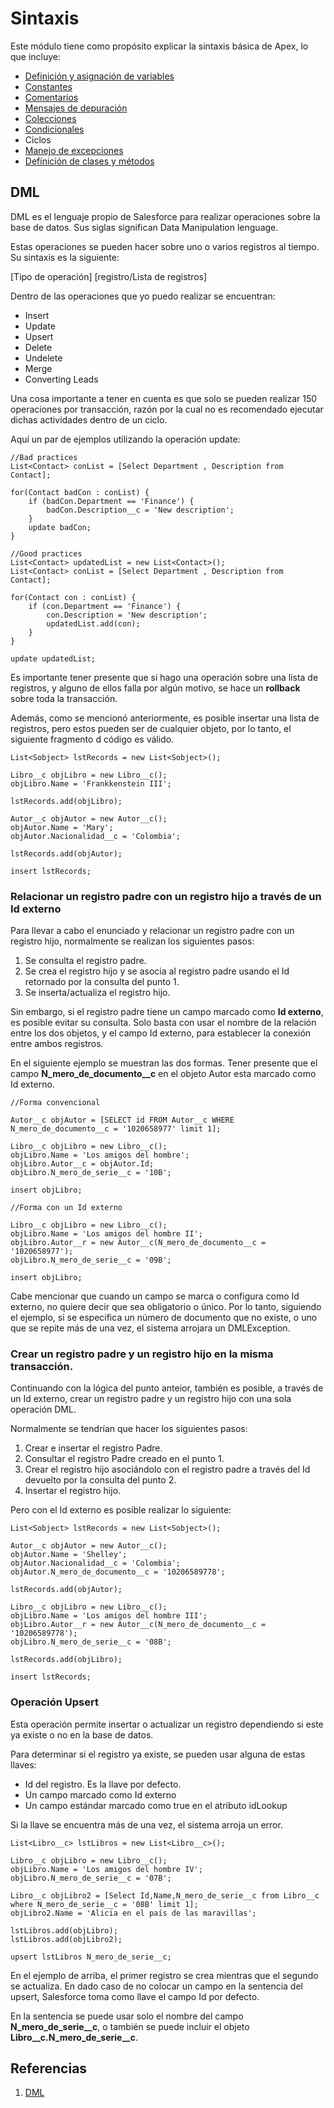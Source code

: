 # Sintaxis

Este módulo tiene como propósito explicar la sintaxis básica de Apex, lo que incluye:

- [Definición y asignación de variables](https://github.com/XSawdarkX/Curiosidades-Apex/edit/main/Sintaxis_Variables.md) 
- [Constantes](https://github.com/XSawdarkX/Curiosidades-Apex/blob/main/Sintaxis_Constantes.md)
- [Comentarios](https://github.com/XSawdarkX/Curiosidades-Apex/blob/main/Sintaxis_Constantes.md)
- [Mensajes de depuración](https://github.com/XSawdarkX/Curiosidades-Apex/blob/main/Sintaxis_Constantes.md)
- [Colecciones](https://github.com/XSawdarkX/Curiosidades-Apex/blob/main/Sintaxis_Colecciones.md)
- [Condicionales](https://github.com/XSawdarkX/Curiosidades-Apex/blob/main/Sintaxis_Condicionales.md)
- Ciclos
- [Manejo de excepciones](https://github.com/XSawdarkX/Curiosidades-Apex/blob/main/Sintaxis_Excepciones.md)
- [Definición de clases y métodos](https://github.com/XSawdarkX/Curiosidades-Apex/blob/main/Sintaxis_ClasesMetodos.md)

## DML

DML es el lenguaje propio de Salesforce para realizar operaciones sobre la base de datos. Sus siglas significan Data Manipulation lenguage. 

Estas operaciones se pueden hacer sobre uno o varios registros al tiempo. Su sintaxis es la siguiente:

[Tipo de operación] [registro/Lista de registros]

Dentro de las operaciones que yo puedo realizar se encuentran:

- Insert
- Update
- Upsert
- Delete
- Undelete
- Merge
- Converting Leads

Una cosa importante a tener en cuenta es que solo se pueden realizar 150 operaciones por transacción, razón por la cual no es recomendado ejecutar dichas actividades dentro de un ciclo. 

Aquí un par de ejemplos utilizando la operación update:

```Apex
//Bad practices
List<Contact> conList = [Select Department , Description from Contact];
  
for(Contact badCon : conList) {
    if (badCon.Department == 'Finance') {
        badCon.Description__c = 'New description';
    }
    update badCon;
}

//Good practices
List<Contact> updatedList = new List<Contact>();
List<Contact> conList = [Select Department , Description from Contact];
  
for(Contact con : conList) {
    if (con.Department == 'Finance') {
        con.Description = 'New description';
        updatedList.add(con);
    }
}

update updatedList;
```   

Es importante tener presente que si hago una operación sobre una lista de registros, y alguno de ellos falla por algún motivo, se hace un **rollback** sobre toda la transacción. 

Además, como se mencionó anteriormente, es posible insertar una lista de registros, pero estos pueden ser de cualquier objeto, por lo tanto, el siguiente fragmento d código es válido.

```Apex
List<Sobject> lstRecords = new List<Sobject>();
    
Libro__c objLibro = new Libro__c();
objLibro.Name = 'Frankkenstein III';

lstRecords.add(objLibro);

Autor__c objAutor = new Autor__c();
objAutor.Name = 'Mary';
objAutor.Nacionalidad__c = 'Colombia';

lstRecords.add(objAutor);    

insert lstRecords;
```  

### Relacionar un registro padre con un registro hijo a través de un Id externo
  
Para llevar a cabo el enunciado y relacionar un registro padre con un registro hijo, normalmente se realizan los siguientes pasos:

1. Se consulta el registro padre. 
2. Se crea el registro hijo y se asocia al registro padre usando el Id retornado por la consulta del punto 1.
3. Se inserta/actualiza el registro hijo.

Sin embargo, si el registro padre tiene un campo marcado como **Id externo**, es posible evitar su consulta. Solo basta con usar el nombre de la relación entre los dos objetos, y el campo Id externo, para establecer la conexión entre ambos registros.

En el siguiente ejemplo se muestran las dos formas. Tener presente que el campo **N_mero_de_documento__c** en el objeto Autor esta marcado como Id externo.

```Apex
//Forma convencional

Autor__c objAutor = [SELECT id FROM Autor__c WHERE N_mero_de_documento__c = '1020658977' limit 1];

Libro__c objLibro = new Libro__c();
objLibro.Name = 'Los amigos del hombre';
objLibro.Autor__c = objAutor.Id;
objLibro.N_mero_de_serie__c = '10B';
    
insert objLibro;

//Forma con un Id externo

Libro__c objLibro = new Libro__c();
objLibro.Name = 'Los amigos del hombre II';
objLibro.Autor__r = new Autor__c(N_mero_de_documento__c = '1020658977');
objLibro.N_mero_de_serie__c = '09B';
    
insert objLibro;
``` 

Cabe mencionar que cuando un campo se marca o configura como Id externo, no quiere decir que sea obligatorio o único. Por lo tanto, siguiendo el ejemplo, si se especifica un número de documento que no existe, o uno que se repite más de una vez, el sistema arrojara un DMLException. 

### Crear un registro padre y un registro hijo en la misma transacción.

Continuando  con la lógica del punto anteior, también es posible, a través de un Id externo, crear un registro padre y un registro hijo con una sola operación DML.

Normalmente se tendrían que hacer los siguientes pasos:

1. Crear e insertar el registro Padre.
2. Consultar el registro Padre creado en el punto 1.
3. Crear el registro hijo asociándolo con el registro padre a través del Id devuelto por la consulta del punto 2.
4. Insertar el registro hijo.

Pero con el Id externo es posible realizar lo siguiente:

```Apex
List<Sobject> lstRecords = new List<Sobject>();
    
Autor__c objAutor = new Autor__c();
objAutor.Name = 'Shelley';
objAutor.Nacionalidad__c = 'Colombia';
objAutor.N_mero_de_documento__c = '10206589778';

lstRecords.add(objAutor);

Libro__c objLibro = new Libro__c();
objLibro.Name = 'Los amigos del hombre III';
objLibro.Autor__r = new Autor__c(N_mero_de_documento__c = '10206589778');
objLibro.N_mero_de_serie__c = '08B';

lstRecords.add(objLibro);
    
insert lstRecords;
``` 

### Operación Upsert

Esta operación permite insertar o actualizar un registro dependiendo si este ya existe o no en la base de datos. 

Para determinar si el registro ya existe, se pueden usar alguna de estas llaves:

- Id del registro. Es la llave por defecto.
- Un campo marcado como Id externo
- Un campo estándar marcado como true en el atributo idLookup 

Si la llave se encuentra más de una vez, el sistema arroja un error. 

```Apex
List<Libro__c> lstLibros = new List<Libro__c>();

Libro__c objLibro = new Libro__c();
objLibro.Name = 'Los amigos del hombre IV';
objLibro.N_mero_de_serie__c = '07B';

Libro__c objLibro2 = [Select Id,Name,N_mero_de_serie__c from Libro__c where N_mero_de_serie__c = '08B' limit 1]; 
objLibro2.Name = 'Alicia en el país de las maravillas';

lstLibros.add(objLibro);
lstLibros.add(objLibro2);
 
upsert lstLibros N_mero_de_serie__c;
``` 
En el ejemplo de arriba, el primer registro se crea mientras que el segundo se actualiza. En dado caso de no colocar un campo en la sentencia del upsert, Salesforce 
toma como llave el campo Id por defecto. 

En la sentencia se puede usar solo el nombre del campo **N_mero_de_serie__c**, o también se puede incluir el objeto **Libro__c.N_mero_de_serie__c**. 

## Referencias

1. [DML]()

